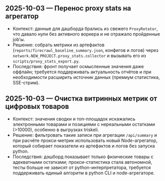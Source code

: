 ## 2025-10-03 — Перенос proxy stats на агрегатор
- Контекст: данные для дашборда брались из свежего `ProxyRotator`, что давало нули без активного воркера и не отражало пройденные job’ы.
- Решение: собрать метрики из артефактов (`reports/firecrawl_baseline_summary.json`, конфигов и логов) через `network.NEW_PROJECT.proxy_stats.collector` и вызывать его из `scripts/proxy_stats_export.py`.
- Последствия: фронт получает осмысленные значения даже оффлайн; требуется поддерживать актуальность отчётов и при необходимости расширить источник данных (премиум статистика, SSE-стрим).
## 2025-10-03 — Очистка витринных метрик от цифровых товаров
- Контекст: значения сводки и топ-площадок искажались электронными товарами и позициями с нереальными остатками (>10000), особенно в выгрузках triskeli.
- Решение: фильтровать такие записи при агрегации `/api/summary` и при расчёте прокси-метрик использовать новый Node-агрегатор, который собирает показатели из артефактов и логов без запуска python.
- Последствия: дэшборд показывает только физические товары с адекватными остатками; прокси-статистика стала автономной, тесты больше не зависят от python-интерпретатора, требуется поддерживать единый алгоритм в python CLI и node-агрегаторе.
